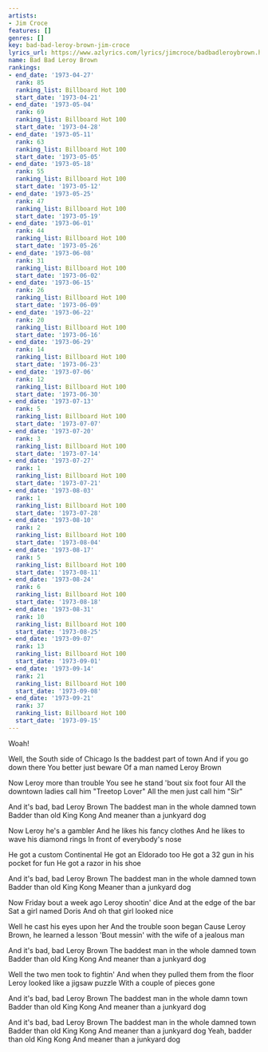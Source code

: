 ```yaml
---
artists:
- Jim Croce
features: []
genres: []
key: bad-bad-leroy-brown-jim-croce
lyrics_url: https://www.azlyrics.com/lyrics/jimcroce/badbadleroybrown.html
name: Bad Bad Leroy Brown
rankings:
- end_date: '1973-04-27'
  rank: 85
  ranking_list: Billboard Hot 100
  start_date: '1973-04-21'
- end_date: '1973-05-04'
  rank: 69
  ranking_list: Billboard Hot 100
  start_date: '1973-04-28'
- end_date: '1973-05-11'
  rank: 63
  ranking_list: Billboard Hot 100
  start_date: '1973-05-05'
- end_date: '1973-05-18'
  rank: 55
  ranking_list: Billboard Hot 100
  start_date: '1973-05-12'
- end_date: '1973-05-25'
  rank: 47
  ranking_list: Billboard Hot 100
  start_date: '1973-05-19'
- end_date: '1973-06-01'
  rank: 44
  ranking_list: Billboard Hot 100
  start_date: '1973-05-26'
- end_date: '1973-06-08'
  rank: 31
  ranking_list: Billboard Hot 100
  start_date: '1973-06-02'
- end_date: '1973-06-15'
  rank: 26
  ranking_list: Billboard Hot 100
  start_date: '1973-06-09'
- end_date: '1973-06-22'
  rank: 20
  ranking_list: Billboard Hot 100
  start_date: '1973-06-16'
- end_date: '1973-06-29'
  rank: 14
  ranking_list: Billboard Hot 100
  start_date: '1973-06-23'
- end_date: '1973-07-06'
  rank: 12
  ranking_list: Billboard Hot 100
  start_date: '1973-06-30'
- end_date: '1973-07-13'
  rank: 5
  ranking_list: Billboard Hot 100
  start_date: '1973-07-07'
- end_date: '1973-07-20'
  rank: 3
  ranking_list: Billboard Hot 100
  start_date: '1973-07-14'
- end_date: '1973-07-27'
  rank: 1
  ranking_list: Billboard Hot 100
  start_date: '1973-07-21'
- end_date: '1973-08-03'
  rank: 1
  ranking_list: Billboard Hot 100
  start_date: '1973-07-28'
- end_date: '1973-08-10'
  rank: 2
  ranking_list: Billboard Hot 100
  start_date: '1973-08-04'
- end_date: '1973-08-17'
  rank: 5
  ranking_list: Billboard Hot 100
  start_date: '1973-08-11'
- end_date: '1973-08-24'
  rank: 6
  ranking_list: Billboard Hot 100
  start_date: '1973-08-18'
- end_date: '1973-08-31'
  rank: 10
  ranking_list: Billboard Hot 100
  start_date: '1973-08-25'
- end_date: '1973-09-07'
  rank: 13
  ranking_list: Billboard Hot 100
  start_date: '1973-09-01'
- end_date: '1973-09-14'
  rank: 21
  ranking_list: Billboard Hot 100
  start_date: '1973-09-08'
- end_date: '1973-09-21'
  rank: 37
  ranking_list: Billboard Hot 100
  start_date: '1973-09-15'
---
```


Woah!

Well, the South side of Chicago
Is the baddest part of town
And if you go down there
You better just beware
Of a man named Leroy Brown

Now Leroy more than trouble
You see he stand 'bout six foot four
All the downtown ladies call him "Treetop Lover"
All the men just call him "Sir"

And it's bad, bad Leroy Brown
The baddest man in the whole damned town
Badder than old King Kong
And meaner than a junkyard dog

Now Leroy he's a gambler
And he likes his fancy clothes
And he likes to wave his diamond rings
In front of everybody's nose

He got a custom Continental
He got an Eldorado too
He got a 32 gun in his pocket for fun
He got a razor in his shoe

And it's bad, bad Leroy Brown
The baddest man in the whole damned town
Badder than old King Kong
Meaner than a junkyard dog

Now Friday bout a week ago
Leroy shootin' dice
And at the edge of the bar
Sat a girl named Doris
And oh that girl looked nice

Well he cast his eyes upon her
And the trouble soon began
Cause Leroy Brown, he learned a lesson
'Bout messin' with the wife of a jealous man

And it's bad, bad Leroy Brown
The baddest man in the whole damned town
Badder than old King Kong
And meaner than a junkyard dog

Well the two men took to fightin'
And when they pulled them from the floor
Leroy looked like a jigsaw puzzle
With a couple of pieces gone

And it's bad, bad Leroy Brown
The baddest man in the whole damn town
Badder than old King Kong
And meaner than a junkyard dog

And it's bad, bad Leroy Brown
The baddest man in the whole damned town
Badder than old King Kong
And meaner than a junkyard dog
Yeah, badder than old King Kong
And meaner than a junkyard dog



